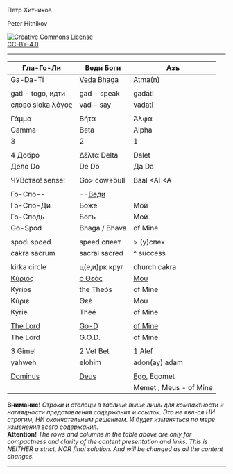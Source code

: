 Петр Хитников

Peter Hitnikov

[CC-BY-4.0]: http://creativecommons.org/licenses/by/4.0/ "{rel='license'}"

[CC-BY-4.0_png]: https://i.creativecommons.org/l/by/4.0/88x31.png

[![Creative Commons License][CC-BY-4.0_png]][CC-BY-4.0]<br/>[CC-BY-4.0][]

---

| [Гла-Го-Ли][Go-Spod] | [Веди][Veda] [Боги][Bhaga] | [Азъ][Atma] |
|---|---|---|
| Ga-Da-Ti | [Veda][Veda] Bhaga | Atma(n) |
| |
| gati - togo, идти | gad - speak | gadati |
| слово sloka λόγος | vad - say | vadati |
| |
| Γάμμα | Βήτα | Άλφα |
| Gamma | Beta | Alpha |
| 3 | 2 | 1 |
| |
| 4 Добро | Δέλτα Delta | Dalet |
| Дело Do | De Do | Да Da |
| |
| ЧУВство! sense! | Go> cow÷bull | Baal <Al <A |
| |
| Го-Спо-- | --[Веди][Veda] | |
| Го-Спо-Ди | Боже | Мой |
| Го-Сподь | Богъ | Мой |
| Go-Spod | Bhaga / Bhava | of Mine |
| |
| spodi spoed | speed спеет | > (у)спех |
| cakra sacrum | sacral sacred | ^ success |
| |
| kirkа circle | ц(е,и)рк круг | church cakra |
| [Κύριος][Go-Spod] | [ο Θεός][Bhaga] | [Μου][Atma] |
| Kýrios | the Theós | of Mine |
| Κύριε | Θεέ | Μου |
| Kýrie | Theé | of Mine |
| |
| [The Lord][Go-Spod] | [Go-D][Bhaga] | [of Mine][Atma] |
| The Lord | G.O.D. | of Mine |
| |
| 3 Gimel | 2 Vet Bet | 1 Alef |
| yahweh | elohim | adon(ay) adam |
| |
| [Dominus][Go-Spod] | [Deus][Bhaga] | [Ego][Atma], Egomet |
| | | Memet ; Meus - of Mine |

**Внимание!** *Строки и столбцы в таблице выше лишь для компактности и наглядности представления содержания и ссылок. Это не явл-ся НИ строгим, НИ окончательным решением. И будет изменяться по мере изменения всего содержания.*  
**Attention!** *The rows and columns in the table above are only for compactness and clarity of the content presentation and links. This is NEITHER a strict, NOR final solution. And will be changed as all the content changes.*

---

[Atma]: ../1-Atma/0.md

[Bhaga]: ../2-Bhaga/0.md

[Veda]: ../2-Veda/0.md

[Go-Spod]: ../3-Go-Spod/0.md

